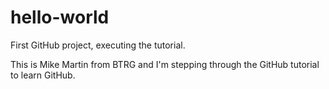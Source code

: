 # hello-world
First GitHub project, executing the tutorial.

This is Mike Martin from BTRG and I'm stepping through the GitHub tutorial to learn GitHub.
